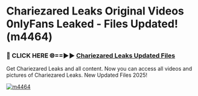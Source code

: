 # Chariezared Leaks Original Videos 0nlyFans Leaked - Files Updated! (m4464)

<h3>🔴 CLICK HERE 🌐==►► <a href="https://tinyurl.com/3hn5wdd3" rel="nofollow">Chariezared Leaks Updated Files</a></h3>

Get Chariezared Leaks and all content. Now you can access all videos and pictures of Chariezared Leaks. New Updated Files 2025!

[![m4464](https://i.imgur.com/4HnBqBT.gif)](https://tinyurl.com/3hn5wdd3)

